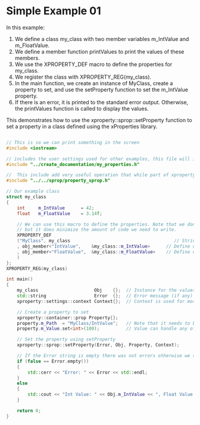 
# Simple Example 01

In this example:
1. We define a class my_class with two member variables m_IntValue and m_FloatValue.
2. We define a member function printValues to print the values of these members.
3. We use the XPROPERTY_DEF macro to define the properties for my_class.
4. We register the class with XPROPERTY_REG(my_class).
5. In the main function, we create an instance of MyClass, create a property to set, and use the setProperty function to set the m_IntValue property.
6. If there is an error, it is printed to the standard error output. Otherwise, the printValues function is called to display the values.

This demonstrates how to use the xproperty::sprop::setProperty function to set a property in a class defined using the xProperties library.

```cpp

// This is so we can print something in the screen
#include <iostream>

// includes the user settings used for other examples, this file will include the library as well
#include "../create_documentation/my_properties.h"

//  This include add very useful operation that while part of xproperty is more like an extension.
#include "../../sprop/property_sprop.h"

// Our example class
struct my_class
{
    int     m_IntValue      = 42;
    float   m_FloatValue    = 3.14f;

    // We can use this macro to define the properties. Note that we don't really need to use a macro
    // but it does minimize the amount of code we need to write.
    XPROPERTY_DEF
    ("MyClass", my_class                                       // String of the name of the class and the type of the class 
    , obj_member<"IntValue",    &my_class::m_IntValue>      // Define our interger property
    , obj_member<"FloatValue",  &my_class::m_FloatValue>    // Define our float property
    )
};
XPROPERTY_REG(my_class)

int main()
{
    my_class                     Obj    {};  // Instance for the values
    std::string                  Error  {};  // Error message (if any)
    xproperty::settings::context Context{};  // Context is used for more advance features, and not always required

    // Create a property to set
    xproperty::container::prop Property{};
    property.m_Path  = "MyClass/IntValue";   // Note that it needs to be the full name (which looks like a file path)
    property.m_Value.set<int>(100);          // Value can handle any of the atomic types provided in the xproperty::settings

    // Set the property using setProperty
    xproperty::sprop::setProperty(Error, Obj, Property, Context);

    // If the Error string is empty there was not errors otherwise we should print the error
    if (false == Error.empty())
    {
        std::cerr << "Error: " << Error << std::endl;
    }
    else
    {
        std::cout << "Int Value: " << Obj.m_IntValue << ", Float Value: " << Obj.m_FloatValue << std::endl;
    }

    return 0;
}

```
